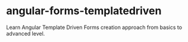 # angular-forms-templatedriven
Learn Angular Template Driven Forms creation approach from basics to advanced level.
